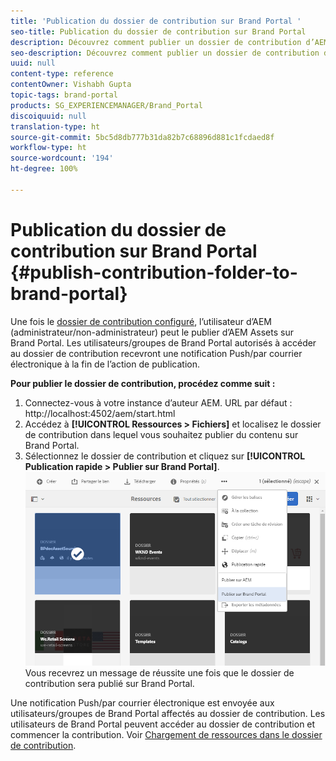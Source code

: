 ```yaml
---
title: 'Publication du dossier de contribution sur Brand Portal '
seo-title: Publication du dossier de contribution sur Brand Portal
description: Découvrez comment publier un dossier de contribution d’AEM Assets sur Brand Portal dans Brand Portal 6.4.5.
seo-description: Découvrez comment publier un dossier de contribution d’AEM Assets sur Brand Portal dans Brand Portal 6.4.5.
uuid: null
content-type: reference
contentOwner: Vishabh Gupta
topic-tags: brand-portal
products: SG_EXPERIENCEMANAGER/Brand_Portal
discoiquuid: null
translation-type: ht
source-git-commit: 5bc5d8db777b31da82b7c68896d881c1fcdaed8f
workflow-type: ht
source-wordcount: '194'
ht-degree: 100%

---
```



# Publication du dossier de contribution sur Brand Portal {#publish-contribution-folder-to-brand-portal}

Une fois le [dossier de contribution configuré](brand-portal-configure-contribution-folder-properties.md), l’utilisateur d’AEM (administrateur/non-administrateur) peut le publier d’AEM Assets sur Brand Portal. Les utilisateurs/groupes de Brand Portal autorisés à accéder au dossier de contribution recevront une notification Push/par courrier électronique à la fin de l’action de publication.

**Pour publier le dossier de contribution, procédez comme suit :**

1. Connectez-vous à votre instance d’auteur AEM.
URL par défaut : http://localhost:4502/aem/start.html
1. Accédez à **[!UICONTROL Ressources > Fichiers]** et localisez le dossier de contribution dans lequel vous souhaitez publier du contenu sur Brand Portal.
1. Sélectionnez le dossier de contribution et cliquez sur **[!UICONTROL Publication rapide > Publier sur Brand Portal]**.
   ![](assets/publish-contribution-folder-to-bp.png)
Vous recevrez un message de réussite une fois que le dossier de contribution sera publié sur Brand Portal.

Une notification Push/par courrier électronique est envoyée aux utilisateurs/groupes de Brand Portal affectés au dossier de contribution. Les utilisateurs de Brand Portal peuvent accéder au dossier de contribution et commencer la contribution. Voir [Chargement de ressources dans le dossier de contribution](brand-portal-upload-assets-to-contribution-folder.md).